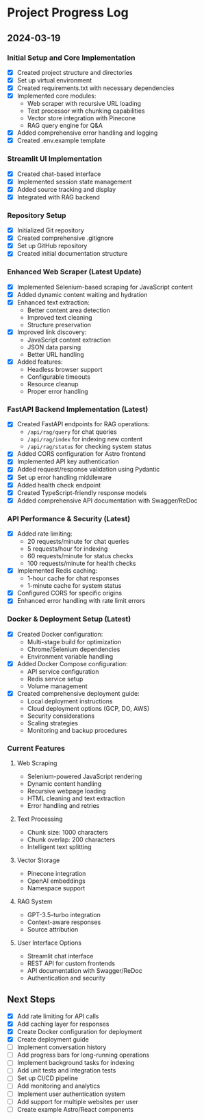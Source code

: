 # Project Progress Log

## 2024-03-19

### Initial Setup and Core Implementation
- [x] Created project structure and directories
- [x] Set up virtual environment
- [x] Created requirements.txt with necessary dependencies
- [x] Implemented core modules:
  - Web scraper with recursive URL loading
  - Text processor with chunking capabilities
  - Vector store integration with Pinecone
  - RAG query engine for Q&A
- [x] Added comprehensive error handling and logging
- [x] Created .env.example template

### Streamlit UI Implementation
- [x] Created chat-based interface
- [x] Implemented session state management
- [x] Added source tracking and display
- [x] Integrated with RAG backend

### Repository Setup
- [x] Initialized Git repository
- [x] Created comprehensive .gitignore
- [x] Set up GitHub repository
- [x] Created initial documentation structure

### Enhanced Web Scraper (Latest Update)
- [x] Implemented Selenium-based scraping for JavaScript content
- [x] Added dynamic content waiting and hydration
- [x] Enhanced text extraction:
  - Better content area detection
  - Improved text cleaning
  - Structure preservation
- [x] Improved link discovery:
  - JavaScript content extraction
  - JSON data parsing
  - Better URL handling
- [x] Added features:
  - Headless browser support
  - Configurable timeouts
  - Resource cleanup
  - Proper error handling

### FastAPI Backend Implementation (Latest)
- [x] Created FastAPI endpoints for RAG operations:
  - `/api/rag/query` for chat queries
  - `/api/rag/index` for indexing new content
  - `/api/rag/status` for checking system status
- [x] Added CORS configuration for Astro frontend
- [x] Implemented API key authentication
- [x] Added request/response validation using Pydantic
- [x] Set up error handling middleware
- [x] Added health check endpoint
- [x] Created TypeScript-friendly response models
- [x] Added comprehensive API documentation with Swagger/ReDoc

### API Performance & Security (Latest)
- [x] Added rate limiting:
  - 20 requests/minute for chat queries
  - 5 requests/hour for indexing
  - 60 requests/minute for status checks
  - 100 requests/minute for health checks
- [x] Implemented Redis caching:
  - 1-hour cache for chat responses
  - 1-minute cache for system status
- [x] Configured CORS for specific origins
- [x] Enhanced error handling with rate limit errors

### Docker & Deployment Setup (Latest)
- [x] Created Docker configuration:
  - Multi-stage build for optimization
  - Chrome/Selenium dependencies
  - Environment variable handling
- [x] Added Docker Compose configuration:
  - API service configuration
  - Redis service setup
  - Volume management
- [x] Created comprehensive deployment guide:
  - Local deployment instructions
  - Cloud deployment options (GCP, DO, AWS)
  - Security considerations
  - Scaling strategies
  - Monitoring and backup procedures

### Current Features
1. Web Scraping
   - Selenium-powered JavaScript rendering
   - Dynamic content handling
   - Recursive webpage loading
   - HTML cleaning and text extraction
   - Error handling and retries

2. Text Processing
   - Chunk size: 1000 characters
   - Chunk overlap: 200 characters
   - Intelligent text splitting

3. Vector Storage
   - Pinecone integration
   - OpenAI embeddings
   - Namespace support

4. RAG System
   - GPT-3.5-turbo integration
   - Context-aware responses
   - Source attribution

5. User Interface Options
   - Streamlit chat interface
   - REST API for custom frontends
   - API documentation with Swagger/ReDoc
   - Authentication and security

## Next Steps
- [x] Add rate limiting for API calls
- [x] Add caching layer for responses
- [x] Create Docker configuration for deployment
- [x] Create deployment guide
- [ ] Implement conversation history
- [ ] Add progress bars for long-running operations
- [ ] Implement background tasks for indexing
- [ ] Add unit tests and integration tests
- [ ] Set up CI/CD pipeline
- [ ] Add monitoring and analytics
- [ ] Implement user authentication system
- [ ] Add support for multiple websites per user
- [ ] Create example Astro/React components 